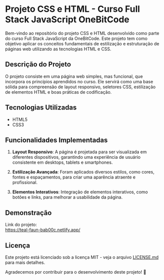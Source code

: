 # Projeto CSS e HTML - Curso Full Stack JavaScript OneBitCode

Bem-vindo ao repositório do projeto CSS e HTML desenvolvido como parte do curso Full Stack JavaScript da OneBitCode. Este projeto tem como objetivo aplicar os conceitos fundamentais de estilização e estruturação de páginas web utilizando as tecnologias HTML e CSS.

## Descrição do Projeto

O projeto consiste em uma página web simples, mas funcional, que incorpora os princípios aprendidos no curso. Ele servirá como uma base sólida para compreensão de layout responsivo, seletores CSS, estilização de elementos HTML e boas práticas de codificação.

## Tecnologias Utilizadas

- HTML5
- CSS3

## Funcionalidades Implementadas

1. **Layout Responsivo**: A página é projetada para ser visualizada em diferentes dispositivos, garantindo uma experiência de usuário consistente em desktops, tablets e smartphones.

2. **Estilização Avançada**: Foram aplicados diversos estilos, como cores, fontes e espaçamentos, para criar uma aparência atraente e profissional.

3. **Elementos Interativos**: Integração de elementos interativos, como botões e links, para melhorar a usabilidade da página.

## Demonstração
Link do projeto:</br>
https://teal-faun-bab00c.netlify.app/

## Licença

Este projeto está licenciado sob a licença MIT - veja o arquivo [LICENSE.md](LICENSE.md) para mais detalhes.

Agradecemos por contribuir para o desenvolvimento deste projeto! 🚀
